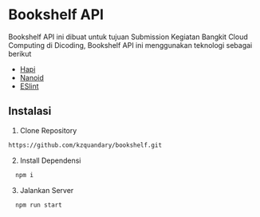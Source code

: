 
# Bookshelf API

Bookshelf API ini dibuat untuk tujuan Submission Kegiatan Bangkit Cloud Computing di Dicoding, Bookshelf API ini menggunakan teknologi sebagai berikut
+ [Hapi](https://hapi.dev/)
+ [Nanoid](https://www.npmjs.com/package/nanoid)
+ [ESlint](https://eslint.org/)




## Instalasi

1. Clone Repository
```bash
https://github.com/kzquandary/bookshelf.git
```
2. Install Dependensi
```bash
  npm i
```
3. Jalankan Server
```bash
  npm run start
```



    